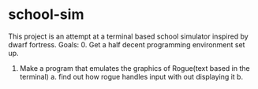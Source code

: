 # school-sim
This project is an attempt at a terminal based school simulator inspired by dwarf fortress.
Goals:
  0. Get a half decent programming environment set up.
  1. Make a program that emulates the graphics of Rogue(text based in the terminal)
    a. find out how rogue handles input with out displaying it
    b. 
